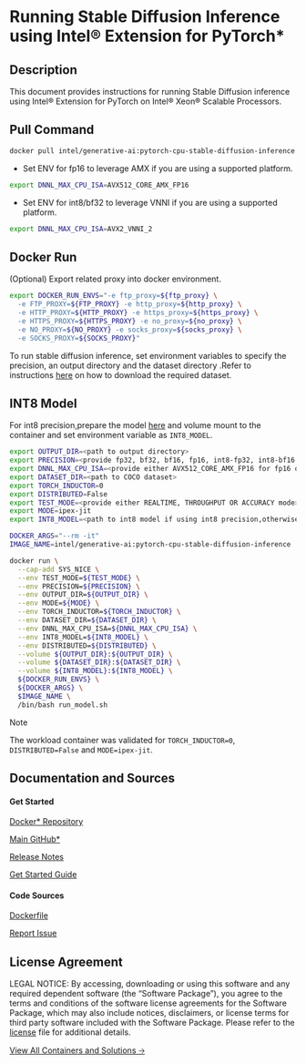 # Running Stable Diffusion Inference using Intel® Extension for PyTorch*

## Description 
This document provides instructions for running Stable Diffusion inference using Intel® Extension for PyTorch on Intel® Xeon® Scalable Processors. 

## Pull Command

```bash
docker pull intel/generative-ai:pytorch-cpu-stable-diffusion-inference
```

* Set ENV for fp16 to leverage AMX if you are using a supported platform.

```bash
export DNNL_MAX_CPU_ISA=AVX512_CORE_AMX_FP16
```
* Set ENV for int8/bf32 to leverage VNNI if you are using a supported platform.
```bash
export DNNL_MAX_CPU_ISA=AVX2_VNNI_2
```

## Docker Run
(Optional) Export related proxy into docker environment.
```bash
export DOCKER_RUN_ENVS="-e ftp_proxy=${ftp_proxy} \
  -e FTP_PROXY=${FTP_PROXY} -e http_proxy=${http_proxy} \
  -e HTTP_PROXY=${HTTP_PROXY} -e https_proxy=${https_proxy} \
  -e HTTPS_PROXY=${HTTPS_PROXY} -e no_proxy=${no_proxy} \
  -e NO_PROXY=${NO_PROXY} -e socks_proxy=${socks_proxy} \
  -e SOCKS_PROXY=${SOCKS_PROXY}"
```
To run stable diffusion inference, set environment variables to specify the precision, an output directory and the dataset directory .Refer to instructions [here](README.md#datasets) on how to download the required dataset.

## INT8 Model
For int8 precision,prepare the model [here](./README.md#noteint8-model) and volume mount to the container and set environment variable as `INT8_MODEL`.

```bash
export OUTPUT_DIR=<path to output directory>
export PRECISION=<provide fp32, bf32, bf16, fp16, int8-fp32, int8-bf16 for realtime and accuracy and bf32, bf16, fp16, int8-bf16 for throughput>
export DNNL_MAX_CPU_ISA=<provide either AVX512_CORE_AMX_FP16 for fp16 or AVX2_VNNI_2 for int8/bf32 if supported by platform>
export DATASET_DIR=<path to COCO dataset>
export TORCH_INDUCTOR=0
export DISTRIBUTED=False
export TEST_MODE=<provide either REALTIME, THROUGHPUT OR ACCURACY mode>
export MODE=ipex-jit
export INT8_MODEL=<path to int8 model if using int8 precision,otherwise the variable is not required to be set.>

DOCKER_ARGS="--rm -it"
IMAGE_NAME=intel/generative-ai:pytorch-cpu-stable-diffusion-inference

docker run \
  --cap-add SYS_NICE \
  --env TEST_MODE=${TEST_MODE} \
  --env PRECISION=${PRECISION} \
  --env OUTPUT_DIR=${OUTPUT_DIR} \
  --env MODE=${MODE} \
  --env TORCH_INDUCTOR=${TORCH_INDUCTOR} \
  --env DATASET_DIR=${DATASET_DIR} \
  --env DNNL_MAX_CPU_ISA=${DNNL_MAX_CPU_ISA} \
  --env INT8_MODEL=${INT8_MODEL} \
  --env DISTRIBUTED=${DISTRIBUTED} \
  --volume ${OUTPUT_DIR}:${OUTPUT_DIR} \
  --volume ${DATASET_DIR}:${DATASET_DIR} \
  --volume ${INT8_MODEL}:${INT8_MODEL} \
  ${DOCKER_RUN_ENVS} \
  ${DOCKER_ARGS} \
  $IMAGE_NAME \
  /bin/bash run_model.sh
```

> [!NOTE]
> The workload container was validated for `TORCH_INDUCTOR=0`, `DISTRIBUTED=False` and `MODE=ipex-jit`. 

## Documentation and Sources
#### Get Started​
[Docker* Repository](https://hub.docker.com/r/intel/generative-ai)


[Main GitHub*](https://github.com/IntelAI/models)

[Release Notes](https://github.com/IntelAI/models/releases)

[Get Started Guide](https://github.com/IntelAI/models/blob/master/models_v2/pytorch/stable_diffusion/inference/cpu/CONTAINER.md)

#### Code Sources
[Dockerfile](https://github.com/IntelAI/models/tree/master/docker/pytorch)

[Report Issue](https://community.intel.com/t5/Intel-Optimized-AI-Frameworks/bd-p/optimized-ai-frameworks)

## License Agreement
LEGAL NOTICE: By accessing, downloading or using this software and any required dependent software (the “Software Package”), you agree to the terms and conditions of the software license agreements for the Software Package, which may also include notices, disclaimers, or license terms for third party software included with the Software Package. Please refer to the [license](https://github.com/IntelAI/models/tree/master/third_party) file for additional details.

[View All Containers and Solutions 🡢](https://www.intel.com/content/www/us/en/developer/tools/software-catalog/containers.html?s=Newest)
